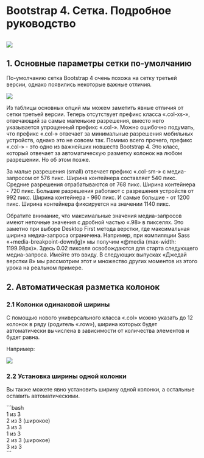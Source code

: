 # Bootstrap 4. Сетка. Подробное руководство
<h2></h2>
<h3></h3>
<p></p>
<img src="https://webdesign-master.ru/img/blog/html-css/bootstrap-4/1-1-grid-options.jpg"/>
<h2>1. Основные параметры сетки по-умолчанию</h2>
<p>По-умолчанию сетка Bootstrap 4 очень похожа на сетку третьей версии, однако появились некоторые важные отличия.</p>
<img src="https://webdesign-master.ru/img/blog/html-css/bootstrap-4/1-1-grid-options.jpg"/>
<p>Из таблицы основных опций мы можем заметить явные отличия от сетки третьей версии. Теперь отсутствует префикс класса «.col-xs-», отвечающий за самые маленькие разрешения, вместо него указывается упрощенный префикс «.col-». Можно ошибочно подумать, что префикс «.col-» отвечает за минимальные разрешения мобильных устройств, однако это не совсем так. Помимо всего прочего, префикс «.col-» - это одно из важнейших новшеств Bootstrap 4. Это класс, который отвечает за автоматическую разметку колонок на любом разрешении. Но об этом позже.</p>
<p>За малые разрешения (small) отвечает префикс «.col-sm-» с медиа-запросом от 576 пикс. Ширина контейнера составляет 540 пикс. Средние разрешения отрабатываются от 768 пикс. Ширина контейнера - 720 пикс. Большие разрешения работают с разрешения устройств от 992 пикс. Ширина контейнера - 960 пикс. И самые большие - от 1200 пикс. Ширина контейнера фиксируется на значении 1140 пикс.</p>
<p>Обратите внимание, что максимальные значения медиа-запросов имеют неточные значения с дробной частью «.98» в пикселях. Это заметно при выборе Desktop First метода верстки, где максимальная ширина медиа-запроса ограничена. Например, при компиляции Sass «+media-breakpoint-down(lg)» мы получим «@media (max-width: 1199.98px)». Здесь 0.02 пикселя освобождаются для старта следующего медиа-запроса. Имейте это ввиду. В следующих выпусках «Джедай верстки 8» мы рассмотрим этот и множество других моментов из этого урока на реальном примере.</p>
<h2>2. Автоматическая разметка колонок</h2>
<h3>2.1 Колонки одинаковой ширины</h3>
<p>С помощью нового универсального класса «.col» можно указать до 12 колонок в ряду (родитель «.row»), ширина которых будет автоматически вычислена в зависимости от количества элементов и будет равна.</p>
<p>Например:</p>
<img src="https://webdesign-master.ru/img/blog/html-css/bootstrap-4/2-1-kolonki-odinakovoy-shiriny.jpg"/>
<h3>2.2 Установка ширины одной колонки</h3>
<p>Вы также можете явно установить ширину одной колонки, а остальные оставить автоматическими.</p>
```bash
<div class="row">
    <div class="col">1 из 3</div>
    <div class="col-6">2 из 3 (широкое)</div>
    <div class="col">3 из 3</div>
</div>
<div class="row">
    <div class="col">1 из 3</div>
    <div class="col-5">2 из 3 (широкое)</div>
    <div class="col">3 из 3</div>
</div>
```
